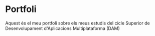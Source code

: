 # Portfoli

Aquest és el meu portfoli sobre els meus estudis del cicle Superior de Desenvolupament d'Aplicacions Multiplataforma (DAM)
